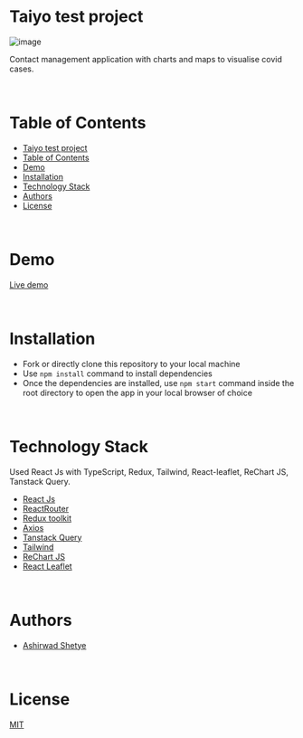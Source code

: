 # Taiyo test project

![image](https://github.com/Ashirwad-Shetye/taiyo-ai-test/assets/99337222/589e3258-8da8-4a74-9c19-7e57395b8556)

Contact management application with charts and maps to visualise covid cases.

<br/>

# Table of Contents

- [Taiyo test project](#taiyo-test-project)
- [Table of Contents](#table-of-contents)
- [Demo](#demo)
- [Installation](#installation)
- [Technology Stack](#technology-stack)
- [Authors](#authors)
- [License](#license)

<br/>

# Demo

[Live demo](https://ashirwadshetye.com/)

<br/>

# Installation

- Fork or directly clone this repository to your local machine
- Use `npm install` command to install dependencies
- Once the dependencies are installed, use `npm start` command inside the root directory to open the app in your local browser of choice

<br/>

# Technology Stack

Used React Js with TypeScript, Redux, Tailwind, React-leaflet, ReChart JS, Tanstack Query.

- [React Js](https://reactjs.org/)
- [ReactRouter](https://reactrouter.com/en/main)
- [Redux toolkit](https://redux-toolkit.js.org/)
- [Axios](https://axios-http.com/docs/intro)
- [Tanstack Query](https://tanstack.com/query/latest/docs/react/guides/queries)
- [Tailwind](https://tailwindcss.com/)
- [ReChart JS](https://recharts.org/)
- [React Leaflet](https://react-leaflet.js.org/)

<br/>

# Authors

- [Ashirwad Shetye](https://github.com/Ashirwad-Shetye)

<br/>

# License

[MIT](https://opensource.org/licenses/MIT)
